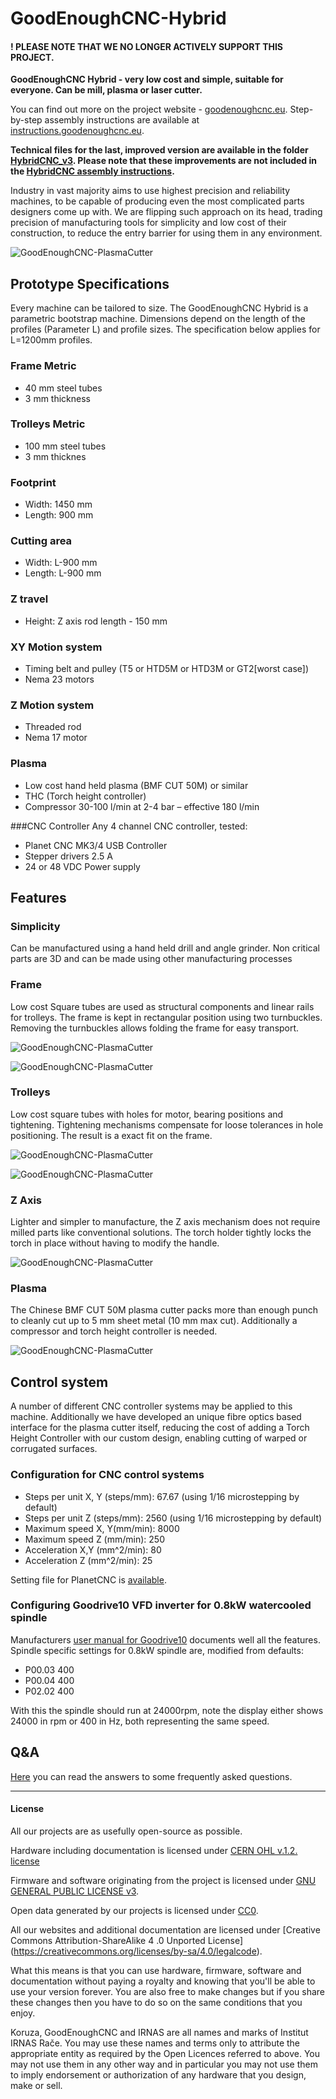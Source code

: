 # GoodEnoughCNC-Hybrid

#### ! PLEASE NOTE THAT WE NO LONGER ACTIVELY SUPPORT THIS PROJECT. 

**GoodEnoughCNC Hybrid - very low cost and simple, suitable for everyone. Can be mill, plasma or laser cutter.**

You can find out more on the project website - [goodenoughcnc.eu](http://goodenoughcnc.eu/). Step-by-step assembly instructions are available at [instructions.goodenoughcnc.eu](http://instructions.goodenoughcnc.eu/). 

**Technical files for the last, improved version are available in the folder [HybridCNC_v3](https://github.com/IRNAS/GoodEnoughCNC-PlasmaCutter/tree/master/HybridCNC_v3). Please note that these improvements are not included in the [HybridCNC assembly instructions](http://instructions.goodenoughcnc.eu/).**

Industry in vast majority aims to use highest precision and reliability machines, to be capable of producing even the most complicated parts designers come up with. We are flipping such approach on its head, trading precision of manufacturing tools for simplicity and low cost of their construction, to reduce the entry barrier for using them in any environment. 

![GoodEnoughCNC-PlasmaCutter](https://raw.github.com/IRNAS/GoodEnoughCNC-PlasmaCutter/master/Images/plasma.jpg)

## Prototype Specifications
Every machine can be tailored to size.
The GoodEnoughCNC Hybrid is a parametric bootstrap machine. Dimensions depend on the length of the profiles (Parameter L) and profile sizes. The specification below applies for L=1200mm profiles. 


### Frame Metric
 * 40 mm steel tubes
 * 3 mm thickness
 

### Trolleys Metric
 * 100 mm steel tubes
 * 3 mm thicknes


### Footprint
 * Width: 1450 mm 
 * Length: 900 mm

### Cutting area
 * Width: L-900 mm
 * Length: L-900 mm

### Z travel
 * Height: Z axis rod length - 150 mm

### XY Motion system
 * Timing belt and pulley (T5 or HTD5M or HTD3M or GT2[worst case])
 * Nema 23 motors

### Z Motion system
 * Threaded rod
 * Nema 17 motor

### Plasma
 * Low cost hand held plasma (BMF CUT 50M) or similar
 * THC (Torch height controller)
 * Compressor 30-100 l/min at 2-4 bar – effective 180 l/min

###CNC Controller
Any 4 channel CNC controller, tested:
 * Planet CNC MK3/4 USB Controller
 * Stepper drivers 2.5 A
 * 24 or 48 VDC Power supply





## Features

### Simplicity
Can be manufactured using a hand held drill and angle grinder. Non critical parts are 3D and can be made using other manufacturing processes

### Frame
Low cost Square tubes are used as structural components and linear rails for trolleys. The frame is kept in rectangular position using two turnbuckles. Removing the turnbuckles allows folding the frame for easy transport. 

![GoodEnoughCNC-PlasmaCutter](https://raw.github.com/IRNAS/GoodEnoughCNC-PlasmaCutter/master/Images/Frame_Top_View.jpg)

![GoodEnoughCNC-PlasmaCutter](https://raw.github.com/IRNAS/GoodEnoughCNC-PlasmaCutter/master/Images/Turnbuckles.jpg)

### Trolleys
Low cost square tubes with holes for motor, bearing positions and tightening. Tightening mechanisms compensate for loose tolerances in hole positioning. The result is a exact fit on the frame.

![GoodEnoughCNC-PlasmaCutter](https://raw.github.com/IRNAS/GoodEnoughCNC-PlasmaCutter/master/Images/Trolley.jpg)

![GoodEnoughCNC-PlasmaCutter](https://raw.github.com/IRNAS/GoodEnoughCNC-PlasmaCutter/master/Images/Trolley_inside.jpg)

### Z Axis
Lighter and simpler to manufacture, the Z axis mechanism does not require milled parts like conventional solutions. The torch holder tightly locks the torch in place without having to modify the handle.

![GoodEnoughCNC-PlasmaCutter](https://raw.github.com/IRNAS/GoodEnoughCNC-PlasmaCutter/master/Images/z-axis.jpg)

### Plasma
The Chinese BMF CUT 50M plasma cutter packs more than enough punch to cleanly cut up to 5 mm sheet metal (10 mm max cut). Additionally a compressor and torch height controller is needed.

![GoodEnoughCNC-PlasmaCutter](https://raw.github.com/IRNAS/GoodEnoughCNC-PlasmaCutter/master/Images/Plasma_and_Height_controller.jpg)

## Control system
A number of different CNC controller systems may be applied to this machine. Additionally we have developed an unique fibre optics based interface for the plasma cutter itself, reducing the cost of adding a Torch Height Controller with our custom design, enabling cutting of warped or corrugated surfaces.

### Configuration for CNC control systems
 * Steps per unit X, Y (steps/mm): 67.67 (using 1/16 microstepping by default)
 * Steps per unit Z (steps/mm): 2560 (using 1/16 microstepping by default)
 * Maximum speed X, Y(mm/min): 8000
 * Maximum speed Z (mm/min): 250
 * Acceleration X,Y (mm^2/min): 80
 * Acceleration Z (mm^2/min): 25
 
Setting file for PlanetCNC is [available](goodenoughcnc-hybrid-planetcnc.setting).

### Configuring Goodrive10 VFD inverter for 0.8kW watercooled spindle
Manufacturers [user manual for Goodrive10](http://www.invt.com/UploadFiles/en/Files/2013/9/Goodrive10%20Operation%20Manual(V1.3).pdf) documents well all the features. Spindle specific settings for 0.8kW spindle are, modified from defaults:
 * P00.03 400
 * P00.04 400
 * P02.02 400
 
With this the spindle should run at 24000rpm, note the display either shows 24000 in rpm or 400 in Hz, both representing the same speed.
 
 
## Q&A

[Here](https://github.com/IRNAS/GoodEnoughCNC-PlasmaCutter/blob/master/Q%26A.md) you can read the answers to some frequently asked questions.

---

#### License

All our projects are as usefully open-source as possible.

Hardware including documentation is licensed under [CERN OHL v.1.2. license](http://www.ohwr.org/licenses/cern-ohl/v1.2)

Firmware and software originating from the project is licensed under [GNU GENERAL PUBLIC LICENSE v3](http://www.gnu.org/licenses/gpl-3.0.en.html).

Open data generated by our projects is licensed under [CC0](https://creativecommons.org/publicdomain/zero/1.0/legalcode).

All our websites and additional documentation are licensed under [Creative Commons Attribution-ShareAlike 4 .0 Unported License] (https://creativecommons.org/licenses/by-sa/4.0/legalcode).

What this means is that you can use hardware, firmware, software and documentation without paying a royalty and knowing that you'll be able to use your version forever. You are also free to make changes but if you share these changes then you have to do so on the same conditions that you enjoy.

Koruza, GoodEnoughCNC and IRNAS are all names and marks of Institut IRNAS Rače. 
You may use these names and terms only to attribute the appropriate entity as required by the Open Licences referred to above. You may not use them in any other way and in particular you may not use them to imply endorsement or authorization of any hardware that you design, make or sell.
